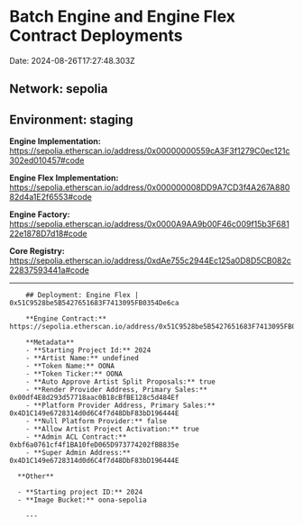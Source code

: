 
  # Batch Engine and Engine Flex Contract Deployments
  
  Date: 2024-08-26T17:27:48.303Z
  
  ## **Network:** sepolia
  
  ## **Environment:** staging
  
  **Engine Implementation:** https://sepolia.etherscan.io/address/0x00000000559cA3F3f1279C0ec121c302ed010457#code
  
  **Engine Flex Implementation:** https://sepolia.etherscan.io/address/0x000000008DD9A7CD3f4A267A88082d4a1E2f6553#code
  
  **Engine Factory:** https://sepolia.etherscan.io/address/0x0000A9AA9b00F46c009f15b3F68122e1878D7d18#code
  
  **Core Registry:** https://sepolia.etherscan.io/address/0xdAe755c2944Ec125a0D8D5CB082c22837593441a#code
  
  ---

  
        ## Deployment: Engine Flex | 0x51C9528be5B5427651683F7413095FB0354De6ca
  
        **Engine Contract:** https://sepolia.etherscan.io/address/0x51C9528be5B5427651683F7413095FB0354De6ca#code
        
        **Metadata**
        - **Starting Project Id:** 2024
        - **Artist Name:** undefined
        - **Token Name:** OONA
        - **Token Ticker:** OONA
        - **Auto Approve Artist Split Proposals:** true
        - **Render Provider Address, Primary Sales:** 0x00df4E8d293d57718aac0B18cBfBE128c5d484Ef
        - **Platform Provider Address, Primary Sales:** 0x4D1C149e6728314d0d6C4f7d48DbF83bD196444E
        - **Null Platform Provider:** false
        - **Allow Artist Project Activation:** true
        - **Admin ACL Contract:** 0xbf6a0761cf4f1BA10feD065D973774202fBB835e
        - **Super Admin Address:** 0x4D1C149e6728314d0d6C4f7d48DbF83bD196444E        

      **Other**

      - **Starting project ID:** 2024
      - **Image Bucket:** oona-sepolia
        
        ---
      
        